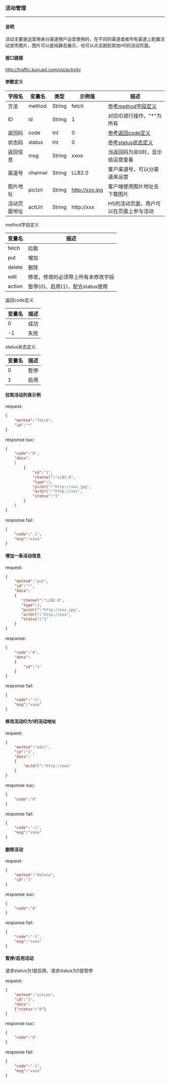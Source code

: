 ### 活动管理

***

#### 说明

活动主要是运营用来分渠道用户运营使用的，在不同的渠道或者所有渠道上配置活动宣传图片，图片可以是纯静态展示，也可以点击跳到其他H5的活动页面。

#### 接口链接

http://traffic.kuyuad.com/op/activity

#### 参数定义

|  字段名  |  变量名  |  类型  |  示例值  |  描述  |
|---------|----------|-------|----------|-------|
|  方法	 |  method  | String | fetch   | [参考method字段定义](#jumpmethod) |
|  ID     |  id      | String | 1       | 对应ID进行操作，"*"为所有   |
|  返回码  | code    | Int    | 0       | [参考返回code定义](#jumpcode) |
|  状态码  | status  | Int    | 0       | [参考status状态定义](#jumpstatus) |
| 返回信息 | msg     | String | xxoo    | 当返回码为非0时，显示给运营查看 |
| 渠道号   | channel | String | LLB2.0  | 客户渠道号，可以分渠道来运营 |
| 图片地址 | picUrl | String | http://xxx.jpg | 客户端使用图片地址去下载图片 |
| 活动页面地址 |  actUrl  |  String  | http://xxx | H5的活动页面，用户可以在页面上参与活动 |

<span id="jumpmethod">method字段定义</span>

| 变量名	  | 描述                              |
| ------- | --------------------------------- |
| fetch	  | 拉取                              |
| put	    | 增加                              |
| delete	| 删除                              |
| edit	  | 修改，修改时必须带上所有未修改字段   |
| action	| 暂停(0)、启用(1)，配合status使用    |

<span id="jumpcode">返回code定义</span>

| 变量名	| 描述       |
| ----- | ---------- |
| 0	    | 成功       |
| -1	  | 失败       |

<span id="jumpstatus">status状态定义</span>

| 变量名	| 描述       |
| ----- | ---------- |
| 0	    | 暂停       |
| 1	    | 启用       |

#### 拉取活动列表示例

request:
```json
{
    "method":"fetch",
    "id":"*"
}
```
response suc:
```json
{
    "code":"0",
    "data":
    [
        {
            "id":"1",
            "channel":"LLB2.0",
            "type":2,
            "picUrl":"http://xxx.jpg",
            "actUrl":"http://xxx",
            "status":"1"
        }
    ]
}
```
response fail:
```json
{
    "code":"-1",
    "msg":"xxoo"
}
```

#### 增加一条活动信息

request:
```json
{
    "method":"put",
    "id":"*",
    "data":
    {
       "channel":"LLB2.0",
       "type":2,
       "picUrl":"http://xxx.jpg",
       "actUrl":"http://xxx",
       "status":"1"
    }
}
```
response:
```json
{
    "code":"0",
    "data":
    {
        "id":"1"
    }
}
```
response fail:
```json
{
    "code":"-1",
    "msg":"xxoo"
}
```

#### 修改活动ID为1的活动地址

request:
```json
{
    "method":"edit",
    "id":"1",
    "data":
    {
        "actUrl":"http://ooo"
    }
}
```
response suc:
```json
{
    "code":"0"
}
```
response fail:
```json
{
    "code":"-1",
    "msg":"xxoo"
}
```

#### 删除活动

request:
```json
{
    "method":"delete",
    "id":"1"
}
```
response suc:
```json
{
    "code":"0"
}
```
response fail:
```json
{
    "code":"-1",
    "msg":"xxoo"
}
```

#### 暂停/启用活动

请求status为1是启用，请求status为0是暂停

request:
```json
{
    "method":"action",
    "id":"1",
    "data":
    {"status":"0"}
}
```
response suc:
```json
{
    "code":"0"
}
```
response fail:
```json
{
    "code":"-1",
    "msg":"xxoo"
}
```
